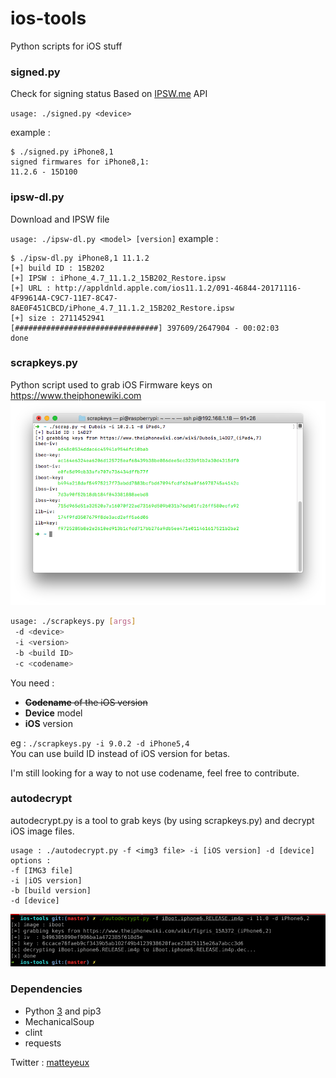 # ios-tools
Python scripts for iOS stuff

### signed.py
Check for signing status
Based on [IPSW.me](https://ipsw.me/) API

`usage: ./signed.py <device>`

example :
```
$ ./signed.py iPhone8,1
signed firmwares for iPhone8,1:
11.2.6 - 15D100
```

### ipsw-dl.py
Download and IPSW file

`usage: ./ipsw-dl.py <model> [version]`
example :
```
$ ./ipsw-dl.py iPhone8,1 11.1.2
[+] build ID : 15B202
[+] IPSW : iPhone_4.7_11.1.2_15B202_Restore.ipsw
[+] URL : http://appldnld.apple.com/ios11.1.2/091-46844-20171116-4F99614A-C9C7-11E7-8C47-8AE0F451CBCD/iPhone_4.7_11.1.2_15B202_Restore.ipsw
[+] size : 2711452941
[################################] 397609/2647904 - 00:02:03
done
```
### scrapkeys.py
Python script used to grab iOS Firmware keys on https://www.theiphonewiki.com
![demo](screen.png)

```bash
usage: ./scrapkeys.py [args]
 -d <device>
 -i <version>
 -b <build ID>
 -c <codename>
```

You need :
- ~~**Codename** of the iOS version~~
- **Device** model
- **iOS** version

eg : `./scrapkeys.py -i 9.0.2 -d iPhone5,4` <br>
You can use build ID instead of iOS version for betas.

I'm still looking for a way to not use codename, feel free to contribute. 


### autodecrypt

autodecrypt.py is a tool to grab keys (by using scrapkeys.py) and decrypt iOS image files.

```
usage : ./autodecrypt.py -f <img3 file> -i [iOS version] -d [device]
options : 
-f [IMG3 file]
-i |iOS version]
-b [build version]
-d [device]
```

![demo2](image.PNG)

### Dependencies
- Python [3](https://python.org) and pip3
- MechanicalSoup
- clint
- requests

Twitter : [matteyeux](https://twitter.com/matteyeux)
